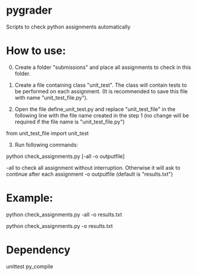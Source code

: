 # pygrader
Scripts to check python assignments automatically

# How to use:

0. Create a folder "submissions" and place all assignments to check in this folder.

1. Create a file containing class "unit_test". The class will contain tests to be performed on each assignment. (It is recommended to save this file with name "unit_test_file.py"). 


2. Open the file define_unit_test.py and replace "unit_test_file" in the following line with the file name created in the step 1 (no change will be required if the file name is "unit_test_file.py")

from unit_test_file import unit_test

3. Run following commands:

python check_assignments.py [-all -o outputfile]

-all to check all assignment without interruption. Otherwise it will ask to continue after each assignment
-o outputfile (default is "results.txt")

# Example:

python check_assignments.py -all -o results.txt

python check_assignments.py -o results.txt


# Dependency 
unittest
py_compile

